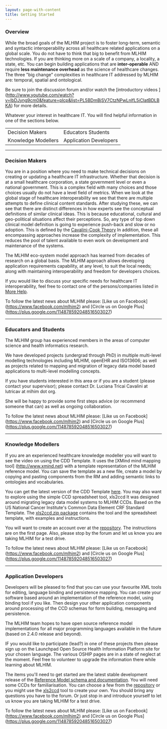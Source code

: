 ```yaml
---
layout: page-with-content
title: Getting Started
---
```


<h3 id="overview">Overview
</h3>

While the broad goals of the MLHIM project is to foster long-term,
semantic and syntactic interoperability across all healthcare related
applications on a global scale.
You do not have to think that big to benefit from MLHIM
technologies.
If you are thinking more on a scale of a company, a locality, a state,
etc.
You can begin building applications that are **inter-operable** AND
require **less maintenance overhead** as  the science of healthcare changes.
The three "big change" complexities in healthcare IT addressed by
MLHIM are: temporal, spatial and ontological.

Be sure to join the discussion forum and/or watch the [introductory videos ] (http://www.youtube.com/watch?v=lbDJyng9cm0&feature=plcp&list=PL5BDmBjSV7CtzNPwLnlfL5iCIatBDLBKA) for more details.

Whatever your interest in healthcare IT. You will find helpful
information in one of the sections below.

<table class="table table-bordered">
    <tr>
        <td>Decision Makers</td>
        <td>Educators  Students</td>
    </tr>
     <tr>
        <td>Knowledge Modellers</td>
        <td>Application Developers </td>
    </tr>
</table>

------------------------------

<h3 id="decision-makers">Decision Makers
</h3>

You are in a position where you need to make technical decisions on
creating or updating a healthcare IT infrastructure.
Whether that decision is at a small healthcare corporation, a state
government level or even a national government.
This is a complex field with many choices and those choices usually do
not have a level field of metrics.
When we look at the global stage of healthcare interoperability we see
that there are multiple attempts to define clinical content
standards.
After studying these, we can see that there are distinct differences
in how experts see the conceptual definitions of similar clinical
ideas.
This is because educational, cultural and geo-political situations
affect their perceptions.
So, any type of top down clinical model definition is going to
experience push-back and slow or no adoption. This is defined by the [Cavalini-Cook Theory](img/cavalini_cook_theory.png)
In addition, these all encompassing approaches increase the complexity
of implementation.
This reduces the pool of talent available to even work on development
and maintenance of the systems.

The MLHIM eco-system model approach has learned from decades of
research on a global basis.  The MLHIM approach allows developing
application requirements capability, at any level, to suit the local
needs; along with maintaining interoperability and freedom for
developers choices.

If you would like to discuss your specific needs for healthcare IT
interoperability, feel free to contact one of the persons/companies
listed in [More Help](http://www.mlhim.org/home/start/more-help).

To follow the latest news about MLHIM please:
[Like us on Facebook] (https://www.facebook.com/mlhim2) and
[Circle us on Google Plus] (https://plus.google.com/114878592048516503027)

-------------------------------

<h3 id="educators-students">Educators and Students
</h3>

The MLHIM group has experienced members in the areas of computer
science and health informatics research.

We have developed projects (undergrad through PhD) in multiple
multi-level modelling technologies including MLHIM, openEHR and
ISO13606; as well as projects related to mapping and migration of
legacy data model based applications to multi-level modelling
concepts.

If you have students interested in this area or if you are a student
(please contact your supervisor); please contact Dr. Luciana Tricai
Cavalini at lutricav at mlhim dot org.

She will be happy to provide some first steps advice (or recommend
someone that can)  as well as ongoing collaboration.

To follow the latest news about MLHIM please:
[Like us on Facebook] (https://www.facebook.com/mlhim2) and
[Circle us on Google Plus] (https://plus.google.com/114878592048516503027)

-------------------------------

<h3 id="knowledge-modellers"> Knowledge Modellers
</h3>

If you are an experienced healthcare knowledge modeller you will want
to see the video on using the CDD Template. It uses the [XMind mind mapping tool] (http://www.xmind.net) with a template representation of the MLHIM reference model.  You can save the template as a new file, create a model by
copying and pasting components from the RM and adding semantic links
to ontologies and vocabularies.

You can get the latest version of the CDD Template [here](http://www.hkcr.net/tools/xmind-templates).  You may also want to explore using the simple CCD spreadsheet tool, xls2ccd   It was designed around migrating legacy data model systems to MLHIM CCDs. Based on the US National Cancer Institute's Common Data Element CRF Standard Template.  The [xls2ccd.zip  package](http://www.hkcr.net/tools/xls2ccd) contains the tool and the spreadsheet template, with examples and instructions.

You will want to create an account over at the [repository](http://www.hkcr.net).  The
instructions are on the first page.  Also, please stop by the forum
and let us know you are taking MLHIM for a test drive.

To follow the latest news about MLHIM please:
[Like us on Facebook] (https://www.facebook.com/mlhim2) and
[Circle us on Google Plus] (https://plus.google.com/114878592048516503027)

-------------------------------


<h3 id="app-devs"> Application Developers
</h3>

Developers will be pleased to find that you can use your favourite XML
tools for editing, language binding and persistence mapping.  You can
create your software based around an implementation of the reference
model, using binding tool if you like.  Then design your other
application components around processing of the CCD schemas for form
building, messaging and persistence.

The MLHIM team hopes to have
open source reference model implementations for all major programming
languages available in the future (based on 2.4.0 release and beyond).

IF you would like to participate (lead?) in one of these projects
then please sign up on the Launchpad Open Source Health Information
Platform site for your chosen language.     The various OSHIP pages
are in a state of neglect at the moment.  Feel free to volunteer to
upgrade the information there while learning about MLHIM.

The items you'll need to get started are the latest stable development
release of the [Reference Model schema and documentation](https://docs.google.com/folder/d/0B9KiX8eH4fiKQVZoRll1UGs1bUE/edit?pli=1).  You will
need some CCDs for familiarisation.  You can choose a few from the
[repository](http://www.hkcr.net) or you might use the [xls2ccd](http://www.hkcr.net/tools/xls2ccd/view) tool to create your own.  You
should bring any questions you have to the forum.  Or just stop in and
introduce yourself to let us know you are taking MLHIM for a test
drive.

To follow the latest news about MLHIM please:
[Like us on Facebook] (https://www.facebook.com/mlhim2) and
[Circle us on Google Plus] (https://plus.google.com/114878592048516503027)
